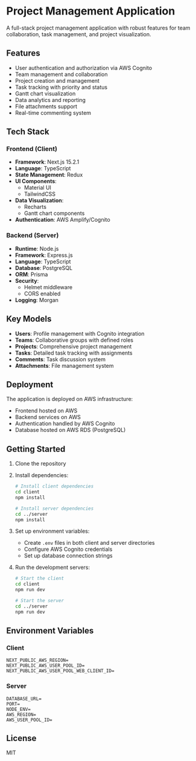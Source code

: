 # Project Management Application

A full-stack project management application with robust features for team collaboration, task management, and project visualization.

## Features

- User authentication and authorization via AWS Cognito
- Team management and collaboration
- Project creation and management
- Task tracking with priority and status
- Gantt chart visualization
- Data analytics and reporting
- File attachments support
- Real-time commenting system

## Tech Stack

### Frontend (Client)
- **Framework**: Next.js 15.2.1
- **Language**: TypeScript
- **State Management**: Redux
- **UI Components**: 
  - Material UI
  - TailwindCSS
- **Data Visualization**: 
  - Recharts
  - Gantt chart components
- **Authentication**: AWS Amplify/Cognito

### Backend (Server)
- **Runtime**: Node.js
- **Framework**: Express.js
- **Language**: TypeScript
- **Database**: PostgreSQL
- **ORM**: Prisma
- **Security**: 
  - Helmet middleware
  - CORS enabled
- **Logging**: Morgan

## Key Models

- **Users**: Profile management with Cognito integration
- **Teams**: Collaborative groups with defined roles
- **Projects**: Comprehensive project management
- **Tasks**: Detailed task tracking with assignments
- **Comments**: Task discussion system
- **Attachments**: File management system

## Deployment

The application is deployed on AWS infrastructure:
- Frontend hosted on AWS
- Backend services on AWS
- Authentication handled by AWS Cognito
- Database hosted on AWS RDS (PostgreSQL)

## Getting Started

1. Clone the repository
2. Install dependencies:
   ```bash
   # Install client dependencies
   cd client
   npm install

   # Install server dependencies
   cd ../server
   npm install
   ```

3. Set up environment variables:
   - Create `.env` files in both client and server directories
   - Configure AWS Cognito credentials
   - Set up database connection strings

4. Run the development servers:
   ```bash
   # Start the client
   cd client
   npm run dev

   # Start the server
   cd ../server
   npm run dev
   ```

## Environment Variables

### Client
```
NEXT_PUBLIC_AWS_REGION=
NEXT_PUBLIC_AWS_USER_POOL_ID=
NEXT_PUBLIC_AWS_USER_POOL_WEB_CLIENT_ID=
```

### Server
```
DATABASE_URL=
PORT=
NODE_ENV=
AWS_REGION=
AWS_USER_POOL_ID=
```

## License

MIT